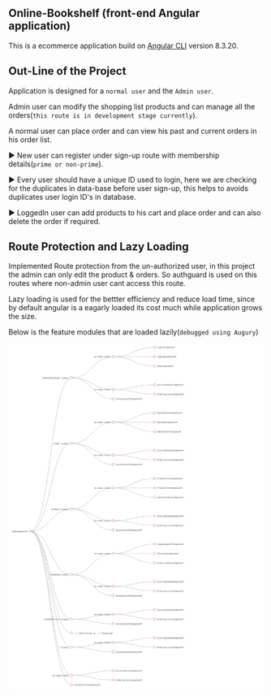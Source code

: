 ## Online-Bookshelf (front-end Angular application)

This is a ecommerce application build on [Angular CLI](https://github.com/angular/angular-cli) version 8.3.20.

## Out-Line of the Project
Application is designed for a `normal user` and the `Admin user`.  

Admin user can modify the shopping list products and can manage all the orders(`this route is in development stage currently`).  

A normal user can place order and can view his past and current orders in his order list.  

▶ New user can register under sign-up route with membership details(`prime or non-prime`).  

▶ Every user should have a unique ID used to login, here we are checking for the duplicates in data-base before user sign-up, this helps to avoids duplicates user login ID's in database.  

▶ LoggedIn user can add products to his cart and place order and can also delete the order if required.  

## Route Protection and Lazy Loading 
 
Implemented Route protection from the un-authorized user, in this project the admin can only edit the product & orders. So authguard is used on this routes where non-admin user cant access this route.

Lazy loading is used for the bettter efficiency and reduce load time, since by default angular is a eagarly loaded its cost much while application grows the size.

Below is the feature modules that are loaded lazily(`debugged using Augury`)

!['augury_flow_chart](readme_images/application_routing_flow.png)
